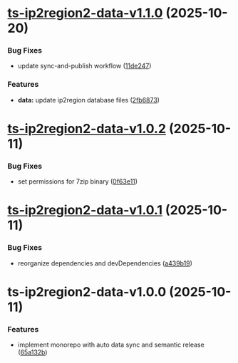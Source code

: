 # [ts-ip2region2-data-v1.1.0](https://github.com/Steven-Qiang/ts-ip2region2/compare/ts-ip2region2-data-v1.0.2...ts-ip2region2-data-v1.1.0) (2025-10-20)


### Bug Fixes

* update sync-and-publish workflow ([11de247](https://github.com/Steven-Qiang/ts-ip2region2/commit/11de2479162fd811aa398e75de6efb9546fc9fef))


### Features

* **data:** update ip2region database files ([2fb6873](https://github.com/Steven-Qiang/ts-ip2region2/commit/2fb68739847819e76930cad7cc64eedd63873401))

# [ts-ip2region2-data-v1.0.2](https://github.com/Steven-Qiang/ts-ip2region2/compare/ts-ip2region2-data-v1.0.1...ts-ip2region2-data-v1.0.2) (2025-10-11)


### Bug Fixes

* set permissions for 7zip binary ([0f63e11](https://github.com/Steven-Qiang/ts-ip2region2/commit/0f63e116933879ea1f9c92eab3a7e7abd6a659a9))

# [ts-ip2region2-data-v1.0.1](https://github.com/Steven-Qiang/ts-ip2region2/compare/ts-ip2region2-data-v1.0.0...ts-ip2region2-data-v1.0.1) (2025-10-11)


### Bug Fixes

* reorganize dependencies and devDependencies ([a439b19](https://github.com/Steven-Qiang/ts-ip2region2/commit/a439b1911ef7df56e8491b66b98fbe21d1cc4bcb))

# ts-ip2region2-data-v1.0.0 (2025-10-11)


### Features

* implement monorepo with auto data sync and semantic release ([65a132b](https://github.com/Steven-Qiang/ts-ip2region2/commit/65a132b45e76674de9feeeecd44dc0f7dfcebc6b))
